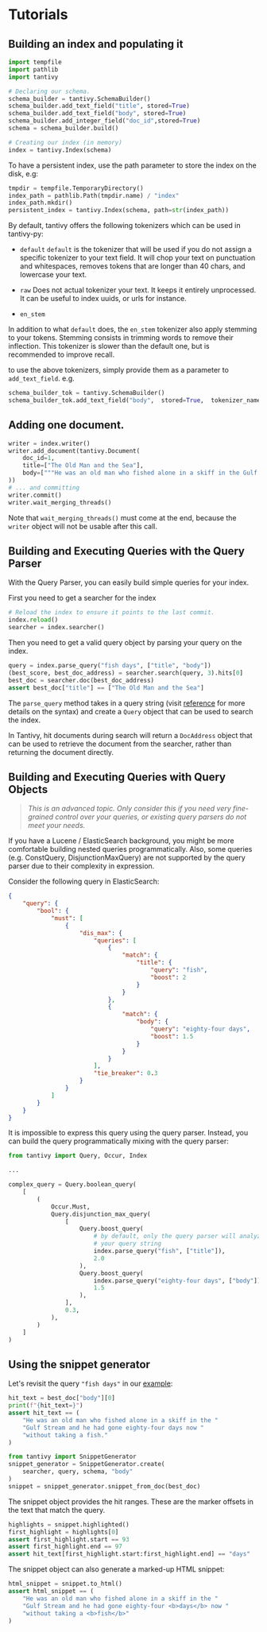 # Tutorials

## Building an index and populating it

```python
import tempfile
import pathlib
import tantivy

# Declaring our schema.
schema_builder = tantivy.SchemaBuilder()
schema_builder.add_text_field("title", stored=True)
schema_builder.add_text_field("body", stored=True)
schema_builder.add_integer_field("doc_id",stored=True)
schema = schema_builder.build()

# Creating our index (in memory)
index = tantivy.Index(schema)
```

To have a persistent index, use the path
parameter to store the index on the disk, e.g:

```python
tmpdir = tempfile.TemporaryDirectory()
index_path = pathlib.Path(tmpdir.name) / "index"
index_path.mkdir()
persistent_index = tantivy.Index(schema, path=str(index_path))
```

By default, tantivy  offers the following tokenizers
which can be used in tantivy-py:
 -  `default`
`default` is the tokenizer that will be used if you do not
 assign a specific tokenizer to your text field.
 It will chop your text on punctuation and whitespaces,
 removes tokens that are longer than 40 chars, and lowercase your text.

-  `raw`
 Does not actual tokenizer your text. It keeps it entirely unprocessed.
 It can be useful to index uuids, or urls for instance.

-  `en_stem`

 In addition to what `default` does, the `en_stem` tokenizer also
 apply stemming to your tokens. Stemming consists in trimming words to
 remove their inflection. This tokenizer is slower than the default one,
 but is recommended to improve recall.

to use the above tokenizers, simply provide them as a parameter to `add_text_field`. e.g.
```python
schema_builder_tok = tantivy.SchemaBuilder()
schema_builder_tok.add_text_field("body",  stored=True,  tokenizer_name='en_stem')
```

## Adding one document.

```python
writer = index.writer()
writer.add_document(tantivy.Document(
	doc_id=1,
    title=["The Old Man and the Sea"],
    body=["""He was an old man who fished alone in a skiff in the Gulf Stream and he had gone eighty-four days now without taking a fish."""],
))
# ... and committing
writer.commit()
writer.wait_merging_threads()
```

Note that `wait_merging_threads()` must come at the end, because
the `writer` object will not be usable after this call.

## Building and Executing Queries with the Query Parser

With the Query Parser, you can easily build simple queries for your index.

First you need to get a searcher for the index

```python
# Reload the index to ensure it points to the last commit.
index.reload()
searcher = index.searcher()
```

Then you need to get a valid query object by parsing your query on the index.

```python
query = index.parse_query("fish days", ["title", "body"])
(best_score, best_doc_address) = searcher.search(query, 3).hits[0]
best_doc = searcher.doc(best_doc_address)
assert best_doc["title"] == ["The Old Man and the Sea"]
```

The `parse_query` method takes in a query string (visit [reference](reference.md#valid-query-formats) for more details on the syntax) and create a `Query` object that can be used to search the index.

In Tantivy, hit documents during search will return a `DocAddress` object that can be used to retrieve the document from the searcher, rather than returning the document directly.

## Building and Executing Queries with Query Objects

> *This is an advanced topic. Only consider this if you need very fine-grained control over your queries, or existing query parsers do not meet your needs.*

If you have a Lucene / ElasticSearch background, you might be more comfortable building nested queries programmatically. Also, some queries (e.g. ConstQuery, DisjunctionMaxQuery) are not supported by the query parser due to their complexity in expression.

Consider the following query in ElasticSearch:

```json
{
    "query": {
        "bool": {
            "must": [
                {
                    "dis_max": {
                        "queries": [
                            {
                                "match": {
                                    "title": {
                                        "query": "fish",
                                        "boost": 2
                                    }
                                }
                            },
                            {
                                "match": {
                                    "body": {
                                        "query": "eighty-four days",
                                        "boost": 1.5
                                    }
                                }
                            }
                        ],
                        "tie_breaker": 0.3
                    }
                }
            ]
        }
    }
}
```

It is impossible to express this query using the query parser. Instead, you can build the query programmatically mixing with the query parser:

```python
from tantivy import Query, Occur, Index

...

complex_query = Query.boolean_query(
    [
        (
            Occur.Must,
            Query.disjunction_max_query(
                [
                    Query.boost_query(
                        # by default, only the query parser will analyze
                        # your query string
                        index.parse_query("fish", ["title"]), 
                        2.0
                    ),
                    Query.boost_query(
                        index.parse_query("eighty-four days", ["body"]), 
                        1.5
                    ),
                ],
                0.3,
            ),
        )
    ]
)

```

<!--TODO: Update the reference link to the query parser docs when available.-->

## Using the snippet generator

Let's revisit the query `"fish days"` in our [example](#building-and-executing-queries-with-the-query-parser):

```python
hit_text = best_doc["body"][0]
print(f"{hit_text=}")
assert hit_text == (
    "He was an old man who fished alone in a skiff in the "
    "Gulf Stream and he had gone eighty-four days now "
    "without taking a fish."
)

from tantivy import SnippetGenerator
snippet_generator = SnippetGenerator.create(
    searcher, query, schema, "body"
)
snippet = snippet_generator.snippet_from_doc(best_doc)
```

The snippet object provides the hit ranges. These are the marker
offsets in the text that match the query.

```python
highlights = snippet.highlighted()
first_highlight = highlights[0]
assert first_highlight.start == 93
assert first_highlight.end == 97
assert hit_text[first_highlight.start:first_highlight.end] == "days"
```

The snippet object can also generate a marked-up HTML snippet:

```python
html_snippet = snippet.to_html()
assert html_snippet == (
    "He was an old man who fished alone in a skiff in the "
    "Gulf Stream and he had gone eighty-four <b>days</b> now "
    "without taking a <b>fish</b>"
)
```


